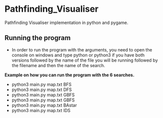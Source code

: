 # Pathfinding_Visualiser
Pathfinding Visualiser implementation in python and pygame.

## Running the program
  - In order to run the program with the arguments, you need to open the console on windows and type python or python3 if you have both versions followed     by the name of the file you will be running followed by the filename and then the name of the search.
  
**Example on how you can run the program with the 6 searches.**
  * python3 main.py map.txt BFS
  * python3 main.py map.txt DFS
  * python3 main.py map.txt GBFS
  * python3 main.py map.txt GBFS
  * python3 main.py map.txt BAstar
  * python3 main.py map.txt IDS
 

